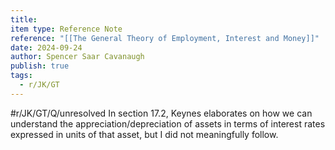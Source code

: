 ```yaml
---
title: 
item type: Reference Note
reference: "[[The General Theory of Employment, Interest and Money]]"
date: 2024-09-24
author: Spencer Saar Cavanaugh
publish: true
tags:
  - r/JK/GT
---
```

#r/JK/GT/Q/unresolved  In section 17.2, Keynes elaborates on how we can understand the appreciation/depreciation of assets in terms of interest rates expressed in units of that asset, but I did not meaningfully follow.